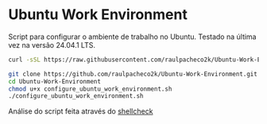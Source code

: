 # Ubuntu Work Environment
Script para configurar o ambiente de trabalho no Ubuntu. Testado na última vez na versão 24.04.1 LTS.

```bash
curl -sSL https://raw.githubusercontent.com/raulpacheco2k/Ubuntu-Work-Environment/refs/heads/main/configure_ubuntu_work_environment.sh | bash
```

```bash
git clone https://github.com/raulpacheco2k/Ubuntu-Work-Environment.git
cd Ubuntu-Work-Environment
chmod u+x configure_ubuntu_work_environment.sh
./configure_ubuntu_work_environment.sh
```

Análise do script feita através do [shellcheck](https://www.shellcheck.net/)
